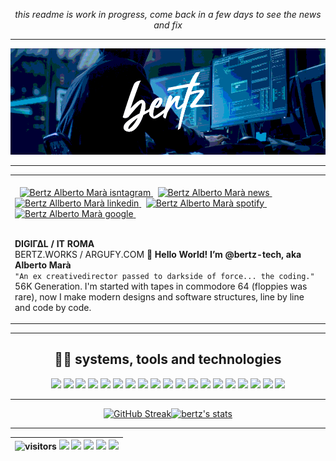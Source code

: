 <div align="center">

_this readme is work in progress, come back in a few days to see the news and fix_

<hr>

<img alt="bertz works tech hub" src="https://raw.githubusercontent.com/bertz-tech/bertz-tech/main/resources/bertz.logo-banner.gif" />

<hr>

<table><tr><td>
<br>
<div>
  &nbsp;
  <a align="center" href="https://www.instagram.com/bertz.works/">
    <img alt="Bertz Alberto Marà isntagram" width="30px" src="https://pics.freeicons.io/uploads/icons/png/17970894061555589660-512.png" />
  </a>
  &nbsp;
  <a align="center" href="https://github.com/bertz-tech/" disabled>
    <img alt="Bertz Alberto Marà news" width="30px" src="https://pics.freeicons.io/uploads/icons/png/3842828341530103314-512.png" />
  </a>
  &nbsp;
  <a align="center" href="https://it.linkedin.com/in/amara-linked?trk=people-guest_people_search-card">
    <img alt="Bertz Allberto Marà linkedin" width="30px" src="https://pics.freeicons.io/uploads/icons/png/17063494911559031673-512.png" />
  </a>
  &nbsp;
  <a align="center" href="https://open.spotify.com/user/11175267789?si=74cd3883240641c6">
    <img alt="Bertz Alberto Marà spotify" width="30px" src="https://pics.freeicons.io/uploads/icons/png/16486971491530103324-512.png" />
  </a>
  &nbsp;
  <a align="center" href="https://google.com/" disabled>
    <img alt="Bertz Alberto Marà google" width="30px" src="https://pics.freeicons.io/uploads/icons/png/2630585241548141934-512.png" />
  </a>
  &nbsp;
</div>

<br>
  
<b>DIGIΓΔL / IT ROMA</b><br>BERTZ.WORKS / ARGUFY.COM<b>
👋 Hello World! I’m @bertz-tech, aka Alberto Marà </b> <br>
`"An ex creativedirector passed to darkside of force... the coding."`
<br>
56K Generation. I'm started with tapes in commodore 64 (floppies was rare), now I  make modern designs and software structures, line by line and code by code.

</td></tr></table>
  
<hr>
  
## <b>🚀🧠 systems, tools and technologies</b>

![](https://img.shields.io/badge/OS-Debian-informational?style=flat-square&logo=debian&logoColor=white&color=aqua)
![](https://img.shields.io/badge/OS-Windows-informational?style=flat-square&logo=Windows&logoColor=white&color=aqua)
![](https://img.shields.io/badge/OS-Apple-informational?style=flat-square&logo=Apple&logoColor=white&color=aqua)
![](https://img.shields.io/badge/Shell-Bash-informational?style=flat-square&logo=gnu-bash&logoColor=white&color=aqua)
![](https://img.shields.io/badge/Cmd-Terminal-informational?style=flat-square&logo=Windows-Terminal&logoColor=white&color=aqua)
![](https://img.shields.io/badge/Code-JavaScript-informational?style=flat-square&logo=javascript&logoColor=white&color=aqua)
![](https://img.shields.io/badge/Code-Php-informational?style=flat-square&logo=Php&logoColor=white&color=aqua)
![](https://img.shields.io/badge/Code-CSharp-informational?style=flat-square&logo=CSharp&logoColor=white&color=aqua)
![](https://img.shields.io/badge/Node-Js-informational?style=flat-square&logo=Node.js&logoColor=white&color=aqua)
![](https://img.shields.io/badge/Mongo-DB-informational?style=flat-square&logo=MongoDb&logoColor=white&color=aqua)
![](https://img.shields.io/badge/Compiler-PWA-informational?style=flat-square&logo=PWA&logoColor=white&color=aqua)
![](https://img.shields.io/badge/Engine-Unity-informational?style=flat-square&logo=Unity&logoColor=white&color=aqua)
![](https://img.shields.io/badge/Engine-Cordova-informational?style=flat-square&logo=Apache-Cordova&logoColor=white&color=aqua)
![](https://img.shields.io/badge/Semantic-Web-informational?style=flat-square&logo=Semantic-Web&logoColor=white&color=aqua)
![](https://img.shields.io/badge/Tool-Atom-informational?style=flat-square&logo=Atom&logoColor=white&color=aqua)
![](https://img.shields.io/badge/Tool-Figma-informational?style=flat-square&logo=Figma&logoColor=white&color=aqua)
![](https://img.shields.io/badge/Tool-Adobe-informational?style=flat-square&logo=Adobe&logoColor=white&color=aqua)
![](https://img.shields.io/badge/Tool-Wamp-informational?style=flat-square&logo=Wattpad&logoColor=white&color=aqua)
![](https://img.shields.io/badge/Tool-Blender-informational?style=flat-square&logo=Blender&logoColor=white&color=aqua)

<hr>

<span align="left">[![GitHub Streak](https://github-readme-streak-stats.herokuapp.com?user=bertz-tech&theme=holi-theme&hide_border=true&date_format=M%20j%5B%2C%20Y%5D)](https://git.io/streak-stats)</span><span align="right">[![bertz's stats](https://github-readme-stats.vercel.app/api/wakatime?username=ebfeebe0-ae51-4c38-8521-9b0bf9402c6e)](https://github.com/bertz-tech/github-readme-stats)</span>

  ---

  |![visitors](https://visitor-badge.glitch.me/badge?style=flat-square&page_id=bertz-tech&left_color=black&right_color=aqua) ![](https://img.shields.io/badge/_-Development-informational?style=flat&logo=Sharp&logoColor=white&color=gray)&nbsp;![](https://img.shields.io/badge/_-Programming-informational?style=flat&logo=Sharp&logoColor=white&color=gray)&nbsp;![](https://img.shields.io/badge/_-Business-informational?style=flat&logo=Sharp&logoColor=white&color=gray)&nbsp;![](https://img.shields.io/badge/_-Design-informational?style=flat&logo=Sharp&logoColor=white&color=gray) ![](https://img.shields.io/badge/#-UiUXD-informational?style=flat&color=gray)| 
  |:---|
  

</div>


<!--
info:
find emoji:  https://emojipedia.org/emoji/
find me on google: https://www.google.com/search?client=firefox-b-d&q=addme+to+search
How to badge: https://shields.io/category/build
All icons: https://simpleicons.org/
custom stats: on https://github-readme-streak-stats.herokuapp.com/demo/
-->
